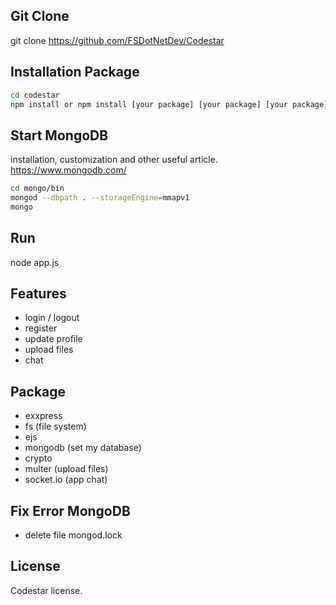 ## Git Clone
git clone https://github.com/FSDotNetDev/Codestar

## Installation Package
```bash
cd codestar
npm install or npm install [your package] [your package] [your package]
```

## Start MongoDB
installation, customization and other useful article. https://www.mongodb.com/
```bash
cd mongo/bin
mongod --dbpath . --storageEngine=mmapv1
mongo
```

## Run
node app.js

## Features
* login / logout
* register
* update profile
* upload files
* chat

## Package
* exxpress
* fs (file system)
* ejs
* mongodb (set my database)
* crypto
* multer (upload files)
* socket.io (app chat)

## Fix Error MongoDB
* delete file mongod.lock

## License
Codestar license.